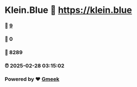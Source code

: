 # Klein.Blue :link: https://klein.blue 
### :page_facing_up: [9](https://klein.blue/tag.html) 
### :speech_balloon: 0 
### :hibiscus: 8289 
### :alarm_clock: 2025-02-28 03:15:02 
### Powered by :heart: [Gmeek](https://github.com/Meekdai/Gmeek)
